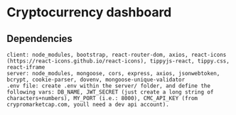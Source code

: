 # Cryptocurrency dashboard

## Dependencies
    client: node_modules, bootstrap, react-router-dom, axios, react-icons (https://react-icons.github.io/react-icons), tippyjs-react, tippy.css, react-iframe
    server: node_modules, mongoose, cors, express, axios, jsonwebtoken, bcrypt, cookie-parser, dovenv, mongoose-unique-validator
    .env file: create .env within the server/ folder, and define the following vars: DB_NAME, JWT_SECRET (just create a long string of characters+numbers), MY_PORT (i.e.: 8000), CMC_API_KEY (from crypromarketcap.com, youll need a dev api account).
